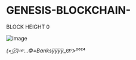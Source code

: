 # GENESIS-BLOCKCHAIN-
BLOCK HEIGHT 0

![image](https://ipfs.filebase.io/ipfs/QmcsY8J7UU9JUpRyiBGyhv2ho97HHQJR6FUbLdpHtWjzB9)

_(×͜〄⁠)⁠☞…©=Banksÿÿÿÿ⁠_⁠_⁠_⁠_⁠_⁠_ᘛᕐ⁠ᐷ²⁰²⁴
